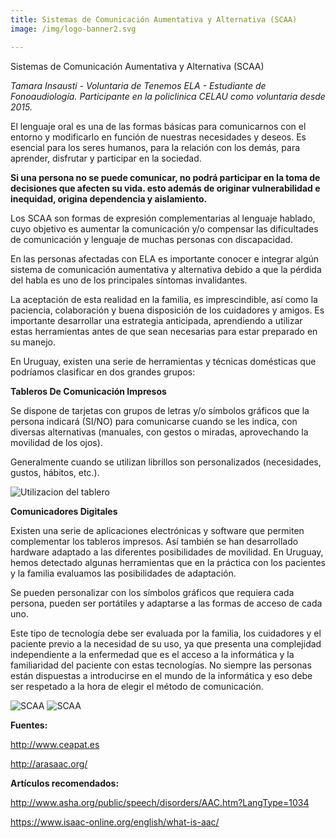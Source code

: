 ```yaml
---
title: Sistemas de Comunicación Aumentativa y Alternativa (SCAA)
image: /img/logo-banner2.svg

---
```


<p class="f4 b lh-title mb2 primary pt4">Sistemas de Comunicación Aumentativa y Alternativa (SCAA)</p>

_Tamara Insausti - Voluntaria de Tenemos ELA - Estudiante de Fonoaudiología. Participante en la policlinica CELAU como voluntaria desde 2015._


El lenguaje oral es una de las formas básicas para comunicarnos con el entorno y modificarlo en función de nuestras necesidades y deseos. Es esencial para los seres humanos, para la relación con los demás, para aprender, disfrutar y participar en la sociedad.

**Si una persona no se puede comunicar, no podrá participar en la toma de decisiones que afecten su vida. esto además de originar vulnerabilidad e inequidad, origina dependencia y aislamiento.**

Los SCAA son formas de expresión complementarias al lenguaje hablado, cuyo objetivo es aumentar la comunicación y/o compensar las dificultades de comunicación y lenguaje de muchas personas con discapacidad.

En las personas afectadas con ELA es importante conocer e integrar algún sistema de comunicación aumentativa y alternativa debido a que la pérdida del habla es uno de los principales síntomas invalidantes.

La aceptación de esta realidad en la familia, es imprescindible, así como la paciencia, colaboración y buena disposición de los cuidadores y amigos. Es importante desarrollar una estrategia anticipada, aprendiendo a utilizar estas herramientas antes de que sean necesarias para estar preparado en su manejo.

En Uruguay, existen una serie de herramientas y técnicas domésticas que podríamos clasificar en dos grandes grupos:

**Tableros De Comunicación Impresos**

Se dispone de tarjetas con grupos de letras y/o símbolos gráficos que la persona indicará (SI/NO) para comunicarse cuando se les indica, con diversas alternativas (manuales, con gestos o miradas, aprovechando la movilidad de los ojos).

Generalmente cuando se utilizan librillos son personalizados (necesidades, gustos, hábitos, etc.).

<img src="/img/info-SCAA-UtilizacionTablero.jpg" alt="Utilizacion del tablero" class="center db mb1 mw-100 h-auto">

**Comunicadores Digitales**

Existen una serie de aplicaciones electrónicas y software que permiten complementar los tableros impresos. Así también se han desarrollado hardware adaptado a las diferentes posibilidades de movilidad. En Uruguay, hemos detectado algunas herramientas que en la práctica con los pacientes y la familia evaluamos las posibilidades de adaptación.

Se pueden personalizar con los símbolos gráficos que requiera cada persona, pueden ser portátiles y adaptarse a las formas de acceso de cada uno.

Este tipo de tecnología debe ser evaluada por la familia, los cuidadores y el paciente previo a la necesidad de su uso, ya que presenta una complejidad independiente a la enfermedad que es el acceso a la informática y la familiaridad del paciente con estas tecnologías. No siempre las personas están dispuestas a introducirse en el mundo de la informática y eso debe ser respetado a la hora de elegir el método de comunicación.

<img src="/img/info-SCAA-1.jpg" alt="SCAA" class="center db mb1 mw-100 h-auto">
<img src="/img/info-SCAA-2.jpg" alt="SCAA" class="center db mb1 mw-100 h-auto">

**Fuentes:**

http://www.ceapat.es

http://arasaac.org/

**Artículos recomendados:**

http://www.asha.org/public/speech/disorders/AAC.htm?LangType=1034

https://www.isaac-online.org/english/what-is-aac/
